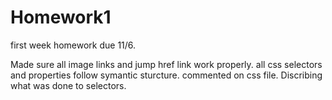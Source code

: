 # Homework1
first week homework due 11/6.

Made sure all image links and jump href link work properly.
all css selectors and properties follow symantic sturcture.
commented on css file. Discribing what was done to selectors.